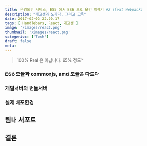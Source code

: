 ```yaml
---
title: 운영되던 서비스, ES5 에서 ES6 으로 옮긴 이야기 #2 (feat Webpack)
description: "개고생과 노가다, 그리고 고독"
date: 2017-05-03 23:30:17
tags: [ Handlebars, React, 개고생 ]
image: '/images/react.png'
thumbnail: '/images/react.png'
categories: ['Tech']
draft: false
meta:
---
```


<!-- toc -->

> 100% Real 은 아닙니다. 95% 정도?

### ES6 모듈과 commonjs, amd 모듈은 다르다

### 개발서버와 번들서버

### 실제 배포환경

## 팀내 서포트

## 결론
